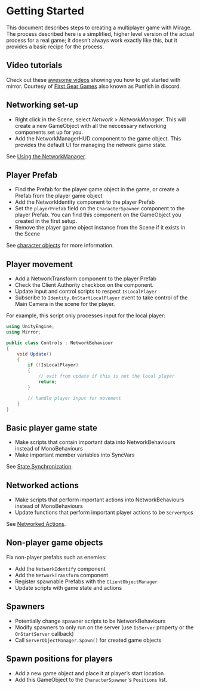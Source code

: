 # Getting Started

This document describes steps to creating a multiplayer game with Mirage. The process described here is a simplified, higher level version of the actual process for a real game; it doesn’t always work exactly like this, but it provides a basic recipe for the process.

## Video tutorials

Check out these [awesome videos](https://www.youtube.com/playlist?list=PLkx8oFug638oBYF5EOwsSS-gOVBXj1dkP) showing you how to get started with mirror. Courtesy of [First Gear Games](https://www.youtube.com/channel/UCGIF1XekJqHYIafvE7l0c2A) also known as Punfish in discord.

## Networking set-up
-   Right click in the Scene, select *Network* > *NetworkManager*. This will create a new GameObject with all the neccessary networking components set up for you.
-   Add the NetworkManagerHUD component to the game object. This provides the default UI for managing the network game state.

See [Using the NetworkManager](../Components/NetworkManager.md).

## Player Prefab
-   Find the Prefab for the player game object in the game, or create a Prefab from the player game object
-   Add the NetworkIdentity component to the player Prefab
-   Set the `playerPrefab` field on the `CharacterSpawner` component  to the player Prefab. You can find this component on the GameObject you created in the first setup.
-   Remove the player game object instance from the Scene if it exists in the Scene

See [character objects](../Guides/GameObjects/SpawnPlayer.md) for more information.

## Player movement
-   Add a NetworkTransform component to the player Prefab
-   Check the Client Authority checkbox on the component.
-   Update input and control scripts to respect `IsLocalPlayer`
-   Subscribe to `Identity.OnStartLocalPlayer` event to take control of the Main Camera in the scene for the player.

For example, this script only processes input for the local player:

``` cs
using UnityEngine;
using Mirror;

public class Controls : NetworkBehaviour
{
    void Update()
    {
        if (!IsLocalPlayer)
        {
            // exit from update if this is not the local player
            return;
        }

        // handle player input for movement
    }
}
```

## Basic player game state
-   Make scripts that contain important data into NetworkBehaviours instead of MonoBehaviours
-   Make important member variables into SyncVars

See [State Synchronization](../Guides/Sync/index.md).

## Networked actions
-   Make scripts that perform important actions into NetworkBehaviours instead of MonoBehaviours
-   Update functions that perform important player actions to be `ServerRpc`s

See [Networked Actions](../Guides/Communications/index.md).

## Non-player game objects

Fix non-player prefabs such as enemies:
-   Add the `NetworkIdentify` component
-   Add the `NetworkTransform` component
-   Register spawnable Prefabs with the `ClientObjectManager`
-   Update scripts with game state and actions

## Spawners
-   Potentially change spawner scripts to be NetworkBehaviours
-   Modify spawners to only run on the server (use `IsServer` property or the `OnStartServer` callback)
-   Call `ServerObjectManager.Spawn()` for created game objects

## Spawn positions for players
-   Add a new game object and place it at player’s start location
-   Add this GameObject to the `CharacterSpawner`'s `Positions` list.
